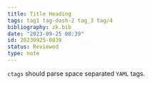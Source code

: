 ```yaml
---
title: Title Heading
tags: tag1 tag-dash-2 tag_3 tag/4
bibliography: zk.bib
date: "2023-09-25 08:39"
id: 20230925-0839
status: Reviewed
type: note
---
```


`ctags` should parse space separated `YAML` tags.
